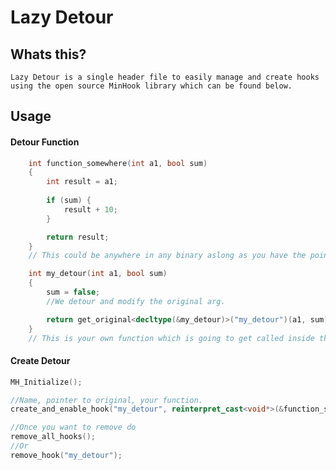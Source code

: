# Lazy Detour
## Whats this?
``Lazy Detour is a single header file to easily manage and create hooks using the open source MinHook library which can be found below.``
## Usage
#### Detour Function
```c++
	int function_somewhere(int a1, bool sum)
	{
		int result = a1;
		
		if (sum) {
			result + 10;
		}

		return result;
	}
	// This could be anywhere in any binary aslong as you have the pointer to the function you are okay.

	int my_detour(int a1, bool sum)
	{
		sum = false;
		//We detour and modify the original arg.

		return get_original<decltype(&my_detour)>("my_detour")(a1, sum); //We use this if you want the original function to execute.
	}
	// This is your own function which is going to get called inside the original once the original is called.	
```
#### Create Detour
```c++
MH_Initialize();

//Name, pointer to original, your function.
create_and_enable_hook("my_detour", reinterpret_cast<void*>(&function_somewhere), reinterpret_cast<void*>(&my_detour));

//Once you want to remove do
remove_all_hooks(); 
//Or
remove_hook("my_detour");
```

